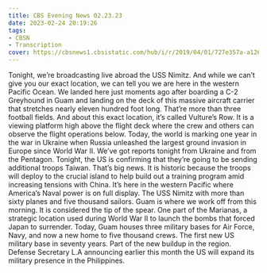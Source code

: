 ```yaml
---
title: CBS Evening News 02.23.23
date: 2023-02-24 20:19:26
tags:
- CBSN
- Transcription
cover: https://cbsnews1.cbsistatic.com/hub/i/r/2019/04/01/727e357a-a126-4138-a2c5-4d3222669d57/thumbnail/640x360/3ff2761028dc5c65cc4f07acd54bcd5c/cbsn2-logo-1920x1080.jpg
---
```

Tonight, we’re broadcasting live abroad the USS Nimitz. And while we can’t give you our exact location, we can tell you we are here in the western Pacific Ocean. We landed here just moments ago after boarding a C-2 Greyhound in Guam and landing on the deck of this massive aircraft carrier that stretches nearly eleven hundred foot long. That’re more than three football fields. And about this exact location, it’s called Vulture’s Row. It is a viewing platform high above the flight deck where the crew and others can observe the flight operations below. Today, the world is marking one year in the war in Ukraine when Russia unleashed the largest ground invasion in Europe since World War II. We’ve got reports tonight from Ukraine and from the Pentagon. Tonight, the US is confirming that they’re going to be sending additional troops Taiwan. That’s big news. It is historic because the troops will deploy to the crucial island to help build out a training program amid increasing tensions with China. It’s here in the western Pacific where America’s Naval power is on full display. The USS Nimitz with more than sixty planes and five thousand sailors. Guam is where we work off from this morning. It is considered the tip of the spear. One part of the Marianas, a strategic location used during World War II to launch the bombs that forced Japan to surrender. Today, Guam houses three military bases for Air Force, Navy, and now a new home to five thousand crews. The first new US military base in seventy years. Part of the new buildup in the region. Defense Secretary L.A announcing earlier this month the US will expand its military presence in the Philippines. 
